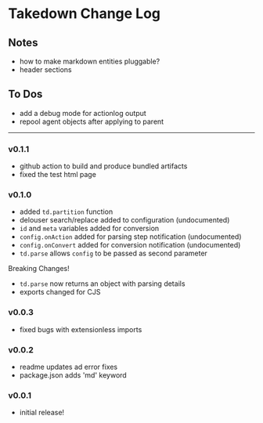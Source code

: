 # Takedown Change Log


## Notes

- how to make markdown entities pluggable?
- header sections


## To Dos

- add a debug mode for actionlog output
- repool agent objects after applying to parent


---
### v0.1.1

- github action to build and produce bundled artifacts
- fixed the test html page


### v0.1.0

- added `td.partition` function
- delouser search/replace added to configuration (undocumented)
- `id` and `meta` variables added for conversion
- `config.onAction` added for parsing step notification (undocumented)
- `config.onConvert` added for conversion notification (undocumented)
- `td.parse` allows `config` to be passed as second parameter

Breaking Changes!

- `td.parse` now returns an object with parsing details
- exports changed for CJS


### v0.0.3

- fixed bugs with extensionless imports


### v0.0.2

- readme updates ad error fixes
- package.json adds 'md' keyword


### v0.0.1

- initial release!
